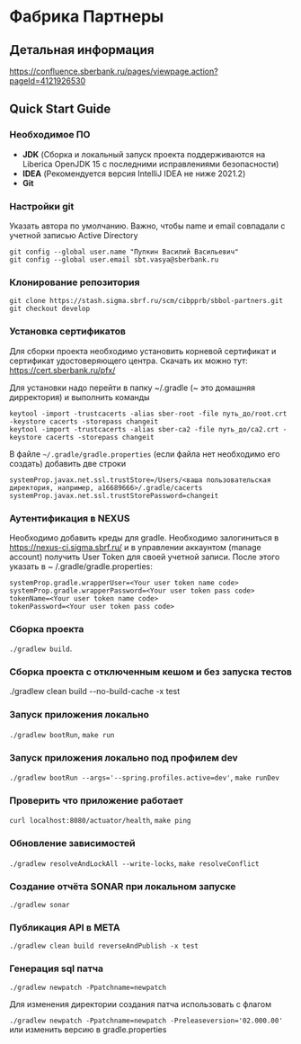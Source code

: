 Фабрика Партнеры
======

## Детальная информация

https://confluence.sberbank.ru/pages/viewpage.action?pageId=4121926530

## Quick Start Guide

### Необходимое ПО

- **JDK** (Сборка и локальный запуск проекта поддерживаются на Liberica OpenJDK 15 с последними исправлениями
  безопасности)
- **IDEA** (Рекомендуется версия IntelliJ IDEA не ниже 2021.2)
- **Git**

### Настройки git

Указать автора по умолчанию. Важно, чтобы name и email совпадали с учетной записью Active Directory

```
git config --global user.name "Пупкин Василий Васильевич"
git config --global user.email sbt.vasya@sberbank.ru
```

### Клонирование репозитория

```
git clone https://stash.sigma.sbrf.ru/scm/cibpprb/sbbol-partners.git
git checkout develop
```

### Установка сертификатов

Для сборки проекта необходимо установить корневой сертификат и сертификат удостоверяющего центра. Скачать их можно
тут: https://cert.sberbank.ru/pfx/

Для установки надо перейти в папку ~/.gradle (~ это домашняя дирректория) и выполнить команды

```
keytool -import -trustcacerts -alias sber-root -file путь_до/root.crt -keystore cacerts -storepass changeit
keytool -import -trustcacerts -alias sber-ca2 -file путь_до/ca2.crt -keystore cacerts -storepass changeit
```

В файле `~/.gradle/gradle.properties` (если файла нет необходимо его создать) добавить две строки

```
systemProp.javax.net.ssl.trustStore=/Users/<ваша пользовательская директория, например, a16689666>/.gradle/cacerts
systemProp.javax.net.ssl.trustStorePassword=changeit
```

### Аутентификация в NEXUS

Необходимо добавить креды для gradle. Необходимо залогиниться в https://nexus-ci.sigma.sbrf.ru/ и в управлении
аккаунтом (manage account) получить User Token для своей учетной записи. После этого указать в ~
/.gradle/gradle.properties:

```
systemProp.gradle.wrapperUser=<Your user token name code>
systemProp.gradle.wrapperPassword=<Your user token pass code>
tokenName=<Your user token name code>
tokenPassword=<Your user token pass code>
```

### Сборка проекта

`./gradlew build`.

### Сборка проекта с отключенным кешом и без запуска тестов

./gradlew clean build --no-build-cache -x test

### Запуск приложения локально

`./gradlew bootRun`, `make run`

### Запуск приложения локально под профилем dev

`./gradlew bootRun --args='--spring.profiles.active=dev'`, `make runDev`

### Проверить что приложение работает

`curl localhost:8080/actuator/health`, `make ping`

### Обновление зависимостей

`./gradlew resolveAndLockAll --write-locks`, `make resolveConflict`

### Создание отчёта SONAR при локальном запуске

`./gradlew sonar`

### Публикация API в META

`./gradlew clean build reverseAndPublish -x test`

### Генерация sql патча

`./gradlew newpatch -Ppatchname=newpatch`

Для изменения директории создания патча использовать с флагом

`./gradlew newpatch -Ppatchname=newpatch -Preleaseversion='02.000.00'` или изменить версию в gradle.properties

